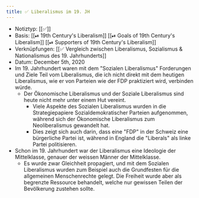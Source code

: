 ```yaml
---
title: ✅ Liberalismus im 19. JH
---
```


- Notiztyp: [[✅]]
- Basis: [[⏯ 19th Century's Liberalism]] [[⏯ Goals of 19th Century's Liberalism]] [[⏯ Supporters of 19th Century's Liberalism]]
- Verknüpfungen: [[✅ Vergleich zwischen Liberalismus, Sozialismus & Nationalismus des 19. Jahrhunderts]]
- Datum: December 5th, 2020
- Im 19. Jahrhundert waren mit dem "Sozialen Liberalismus" Forderungen und Ziele Teil vom Liberalismus, die ich nicht direkt mit dem heutigen Liberalismus, wie er von Parteien wie der FDP praktiziert wird, verbinden würde.
  - Der Ökonomische Liberalismus und der Soziale Liberalismus sind heute nicht mehr unter einem Hut vereint.
    - Viele Aspekte des Sozialen Liberalismus wurden in die Strategiepapiere Sozialdemokratischer Parteien aufgenommen, während sich der Ökonomische Liberalismus zum Neoliberalismus gewandelt hat.
    - Dies zeigt sich auch darin, dass eine "FDP" in der Schweiz eine bürgerliche Partei ist, während in England die "Liberals" als linke Partei politisieren.
- Schon im 19. Jahrhundert war der Liberalismus eine Ideologie der Mittelklasse, genauer der weissen Männer der Mittelklasse.
  - Es wurde zwar Gleichheit propagiert, und mit dem Sozialen Liberalismus wurden zum Beispiel auch die Grundfesten für die allgemeinen Menschenrechte gelegt. Die Freiheit wurde aber als begrenzte Ressource behandelt, welche nur gewissen Teilen der Bevölkerung zustehen sollte.